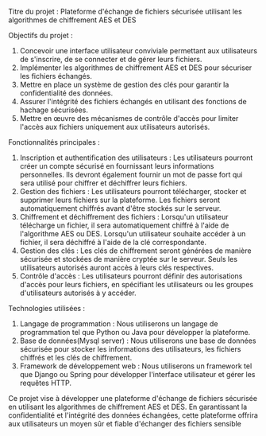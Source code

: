 Titre du projet : Plateforme d'échange de fichiers sécurisée utilisant les algorithmes de chiffrement AES et DES


Objectifs du projet :
1. Concevoir une interface utilisateur conviviale permettant aux utilisateurs de s'inscrire, de se connecter et de gérer leurs fichiers.
2. Implémenter les algorithmes de chiffrement AES et DES pour sécuriser les fichiers échangés.
3. Mettre en place un système de gestion des clés pour garantir la confidentialité des données.
4. Assurer l'intégrité des fichiers échangés en utilisant des fonctions de hachage sécurisées.
5. Mettre en œuvre des mécanismes de contrôle d'accès pour limiter l'accès aux fichiers uniquement aux utilisateurs autorisés.

Fonctionnalités principales :
1. Inscription et authentification des utilisateurs : Les utilisateurs pourront créer un compte sécurisé en fournissant leurs informations personnelles. Ils devront également fournir un mot de passe fort qui sera utilisé pour chiffrer et déchiffrer leurs fichiers.
2. Gestion des fichiers : Les utilisateurs pourront télécharger, stocker et supprimer leurs fichiers sur la plateforme. Les fichiers seront automatiquement chiffrés avant d'être stockés sur le serveur.
3. Chiffrement et déchiffrement des fichiers : Lorsqu'un utilisateur télécharge un fichier, il sera automatiquement chiffré à l'aide de l'algorithme AES ou DES. Lorsqu'un utilisateur souhaite accéder à un fichier, il sera déchiffré à l'aide de la clé correspondante.
4. Gestion des clés : Les clés de chiffrement seront générées de manière sécurisée et stockées de manière cryptée sur le serveur. Seuls les utilisateurs autorisés auront accès à leurs clés respectives.
5. Contrôle d'accès : Les utilisateurs pourront définir des autorisations d'accès pour leurs fichiers, en spécifiant les utilisateurs ou les groupes d'utilisateurs autorisés à y accéder.

Technologies utilisées :
1. Langage de programmation : Nous utiliserons un langage de programmation tel que Python ou Java pour développer la plateforme.
2. Base de données(Mysql server) : Nous utiliserons une base de données sécurisée pour stocker les informations des utilisateurs, les fichiers chiffrés et les clés de chiffrement.
3. Framework de développement web : Nous utiliserons un framework tel que Django ou Spring pour développer l'interface utilisateur et gérer les requêtes HTTP.


Ce projet vise à développer une plateforme d'échange de fichiers sécurisée en utilisant les algorithmes de chiffrement AES et DES. En garantissant la confidentialité et l'intégrité des données échangées, cette plateforme offrira aux utilisateurs un moyen sûr et fiable d'échanger des fichiers sensible